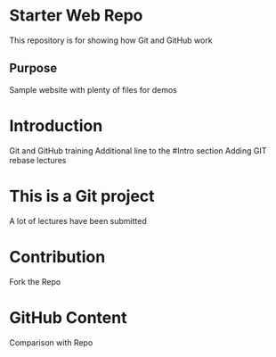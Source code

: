 # Starter Web Repo

This repository is for showing how Git and GitHub work

## Purpose

Sample website with plenty of files for demos

# Introduction

Git and GitHub training
Additional line to the #Intro section
Adding GIT rebase lectures

# This is a Git project

A lot of lectures have been submitted

# Contribution

Fork the Repo

# GitHub Content

Comparison with Repo

